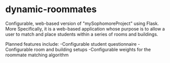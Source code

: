 # dynamic-roommates
Configurable, web-based version of "mySophomoreProject" using Flask.
More Specifically, it is a web-based application whose purpose is to allow
a user to match and place students within a series of rooms and buildings.

Planned features include: 
-Configurable student questionnaire
-Configurable room and building setups
-Configurable weights for the roommate matching algorithm